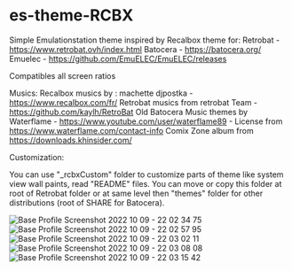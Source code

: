 # es-theme-RCBX

Simple Emulationstation theme inspired by Recalbox theme for: 
Retrobat - https://www.retrobat.ovh/index.html
Batocera - https://batocera.org/
Emuelec - https://github.com/EmuELEC/EmuELEC/releases

Compatibles all screen ratios

Musics:
Recalbox musics by : machette djpostka - https://www.recalbox.com/fr/
Retrobat musics from retrobat Team - https://github.com/kaylh/RetroBat
Old Batocera Music themes by Waterflame - https://www.youtube.com/user/waterflame89 - License from https://www.waterflame.com/contact-info
Comix Zone album from https://downloads.khinsider.com/

Customization:

You can use "_rcbxCustom" folder to customize parts of theme like system view wall paints, read "README" files.
You can move or copy this folder at root of Retrobat folder or at same level then "themes" folder for other distributions (root of SHARE for Batocera).

![Base Profile Screenshot 2022 10 09 - 22 02 34 75](https://user-images.githubusercontent.com/59354081/194777203-b729e45f-6201-403e-bd67-edc86c8baa45.png)
![Base Profile Screenshot 2022 10 09 - 22 02 57 95](https://user-images.githubusercontent.com/59354081/194777206-fd639e23-f0e5-41d3-b26d-24355c7daffa.png)
![Base Profile Screenshot 2022 10 09 - 22 03 02 11](https://user-images.githubusercontent.com/59354081/194777211-5a988bc1-48a8-4ff1-a2cd-fff0d36a97f0.png)
![Base Profile Screenshot 2022 10 09 - 22 03 08 08](https://user-images.githubusercontent.com/59354081/194777213-513f3350-3bff-4a3b-b122-d2305cfc98f6.png)
![Base Profile Screenshot 2022 10 09 - 22 03 15 42](https://user-images.githubusercontent.com/59354081/194777215-ec3d6f0d-7f13-4aca-af81-e0fbb78952d4.png)
